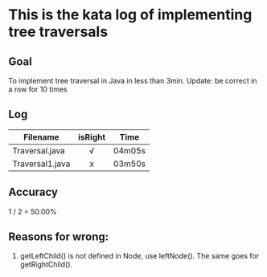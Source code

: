 # This is the kata log of implementing tree traversals 

## Goal
To implement tree traversal in Java in less than 3min.
Update: be correct in a row for 10 times

## Log

| Filename           | isRight    | Time |
| ------------------ |:----------:|:----:|
| Traversal.java     |√           |04m05s|
| Traversal1.java    |x           |03m50s|

## Accuracy
1 / 2 = 50.00%

## Reasons for wrong:
1. getLeftChild() is not defined in Node, use leftNode(). The same goes for getRightChild().
